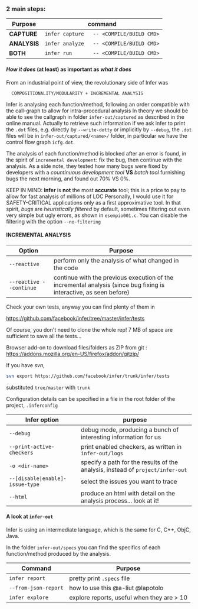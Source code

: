 ### 2 main steps:
 | Purpose | command |
 | --- | --- |
 | **CAPTURE**            |`infer capture   -- <COMPILE/BUILD CMD>`|
 | **ANALYSIS**           |`infer analyze   -- <COMPILE/BUILD CMD>`|
 | **BOTH**               |`infer run       -- <COMPILE/BUILD CMD>`|

#### *How it does* (at least) as important as *what it does*

From an industrial point of view, the revolutionary side of Infer was 

      COMPOSITIONALITY/MODULARITY + INCREMENTAL ANALYSIS
Infer is analysing each function/method, following an order compatible with the call-graph to allow for intra-procedural analysis
In theory we should be able to see the callgraph in folder `infer-out/captured` as described in the online manual. Actually to retrieve such information if we ask infer to print the `.dot` files, e.g. directly by `--write-dotty` or implicitly by `--debug`, the `.dot` files will be in `infer-out/captured/<name>/` folder, in particular we have the control flow graph `icfg.dot`.

The analysis of each function/method is blocked after an error is found, in the spirit of `incremental development`: fix the bug, then continue with the analysis.
As a side note, they tested how many bugs were fixed by developers with a *countinuous development tool* **VS** *batch tool* furnishing bugs the next morning, and found out 70% VS 0%.

KEEP IN MIND: **Infer** is **not** the most **accurate** tool; this is a price to pay to allow for fast analysis of millions of LOC
Personally, I would use it for SAFETY-CRITICAL applications only as a first approximative tool.
In that spirit, *bugs* are *heuristically filtered* by default, sometimes filtering out even very simple but ugly errors, as shown in `esempio001.c`.
You can disable the filtering with the option `--no-filtering`

<h4>INCREMENTAL ANALYSIS </h4>

Option | Purpose    
---|---
 `--reactive`  |             perform only the analysis of what changed in the code
  `--reactive --continue` |   continue with the previous execution of the incremental analysis (since bug fixing is interactive, as seen before)


Check your own tests, anyway you can find plenty of them in  

  https://github.com/facebook/infer/tree/master/infer/tests

Of course, you don't need to clone the whole rep! 7 MB of space are sufficient to save all the tests...

Browser add-on to download files/folders as ZIP from git : https://addons.mozilla.org/en-US/firefox/addon/gitzip/ 

If you have *svn*,
```bash
svn export https://github.com/facebook/infer/trunk/infer/tests
```
substituted `tree/master` with `trunk`

Configuration details can be specified in a file in the root folder of the project, `.inferconfig`

Infer option | purpose
--- | ---
`--debug` | debug mode, producing a bunch of interesting information for us
`--print-active-checkers` | print enabled checkers, as written in `infer-out/logs`
`-o <dir-name>` | specify a path for the results of the analysis, instead  of `project/infer-out`
`--[disable\|enable]-issue-type` | select the issues you want to trace
`--html` | produce an html with detail on the analysis process... look at it!

#### A look at `infer-out`

Infer is using an intermediate language, which is the same for C, C++, ObjC, Java.

In the folder `infer-out/specs` you can find the specifics of each function/method produced by the analysis. 

Command | Purpose
---|---
`infer report` | pretty print `.specs` file
  `--from-json-report` | how to use this @a-liut @lapotolo
`infer explore` | explore reports, useful when they are > 10
  
